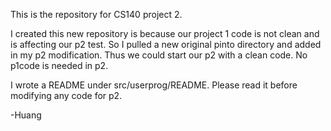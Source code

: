 This is the repository for CS140 project 2.

I created this new repository is because our project 1 code is not clean and is affecting our p2 test. So I pulled a new original pinto directory and added in my p2 modification. Thus we could start our p2 with a clean code. No p1code is needed in p2.

I wrote a README under src/userprog/README. Please read it before modifying any code for p2.

-Huang